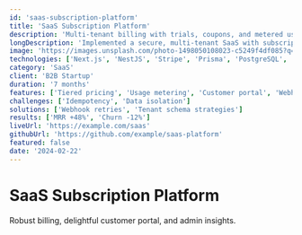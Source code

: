 ```yaml
---
id: 'saas-subscription-platform'
title: 'SaaS Subscription Platform'
description: 'Multi‑tenant billing with trials, coupons, and metered usage'
longDescription: 'Implemented a secure, multi‑tenant SaaS with subscription tiers, usage‑based billing, webhooks, and an admin revops console.'
image: 'https://images.unsplash.com/photo-1498050108023-c5249f4df085?q=80&w=1600&auto=format&fit=crop'
technologies: ['Next.js', 'NestJS', 'Stripe', 'Prisma', 'PostgreSQL', 'AWS']
category: 'SaaS'
client: 'B2B Startup'
duration: '7 months'
features: ['Tiered pricing', 'Usage metering', 'Customer portal', 'Webhooks']
challenges: ['Idempotency', 'Data isolation']
solutions: ['Webhook retries', 'Tenant schema strategies']
results: ['MRR +48%', 'Churn -12%']
liveUrl: 'https://example.com/saas'
githubUrl: 'https://github.com/example/saas-platform'
featured: false
date: '2024-02-22'
---
```


# SaaS Subscription Platform

Robust billing, delightful customer portal, and admin insights.


